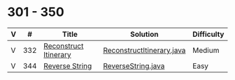 # 301 - 350

 V | #  | Title | Solution | Difficulty 
-- | --- | ----- | -------- | ---------- 
V | 332   | [Reconstruct Itinerary][332-link] | [ReconstructItinerary.java][332-solution] | Medium
V | 344   | [Reverse String][344-link] | [ReverseString.java][344-solution] | Easy

[332-link]: https://leetcode.com/problems/reconstruct-itinerary/
[332-solution]: https://github.com/jsong00505/LeetCode/blob/master/Algorithms/src/main/java/medium/r/ReconstructItinerary.java
[344-link]: https://leetcode.com/problems/reverse-string/
[344-solution]: https://github.com/jsong00505/LeetCode/blob/master/Algorithms/src/main/java/easy/r/ReverseString.java


